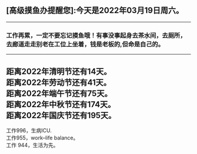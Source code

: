 ## [高级摸鱼办提醒您]:今天是2022年03月19日周六。
---
### 工作再累，一定不要忘记摸鱼哦！有事没事起身去茶水间，去厕所，去廊道走走别老在工位上坐着，钱是老板的,但命是自己的。
---
距离2022年清明节还有14天。  
距离2022年劳动节还有41天。  
距离2022年端午节还有75天。  
距离2022年中秋节还有174天。  
距离2022年国庆节还有195天。  
---
工作996，生病ICU.  
工作955，work–life balance。  
工作 944，生活为先。